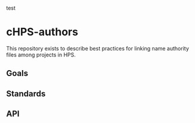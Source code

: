 test

# cHPS-authors

This repository exists to describe best practices for linking name authority files among projects in HPS.

## Goals

## Standards

## API
